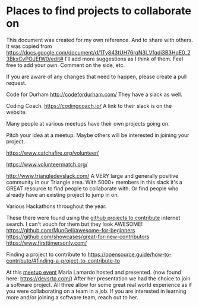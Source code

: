 # Places to find projects to collaborate on
This document was created for my own reference. And to share with others.
It was copied from https://docs.google.com/document/d/1Ty843tUH76rqN3I_Vfqdi3B3HqE0_23BkxCvPOJEfW0/edit#
I’ll add more suggestions as I think of them. Feel free to add your own. Comment on the side, etc.

If you are aware of any changes that need to happen, please create a pull request.

Code for Durham http://codefordurham.com/ 
They have a slack as well.

Coding Coach. https://codingcoach.io/
A link to their slack is on the website.

Many people  at various meetups have their own projects going on.

Pitch your idea at a meetup. Maybe others will be interested in joining your project. 

https://www.catchafire.org/volunteer/

https://www.volunteermatch.org/

http://www.triangledevslack.com/
    A VERY large and generally positive community in our Triangle area.
    With 5000+ members in this slack it's a GREAT resource to find people to collaborate with.
    Or find people who already have an existing project to jump in on.

Various Hackathons throughout the year. 

These there were found using the [github projects to contribute](https://www.google.com/search?ei=meZAXNnkLKa2ggfz3JeABA&q=github+projects+to+contribute&oq=github+projects+to+&gs_l=psy-ab.3.0.0l4j0i22i30l6.3848.4165..5519...0.0..0.113.354.3j1......0....1..gws-wiz.......0i71j0i67.dwT_03tFmHQ) internet search.
I can't vouch for them but they look AWESOME!
    https://github.com/MunGell/awesome-for-beginners
    https://github.com/showcases/great-for-new-contributors
    https://www.firsttimersonly.com/

Finding a project to contribute to https://opensource.guide/how-to-contribute/#finding-a-project-to-contribute-to

At this [meetup event](https://www.meetup.com/DevsRTP/events/258294662/) Maria Lamardo hosted and presented. (now found here: https://devsrtp.com/) After her presentation we had the choice to join a software project. All three allow for some great real world experience as if you were collaborating on a team in a job. If you are interested in learning more and/or joining a software team, reach out to her. 
